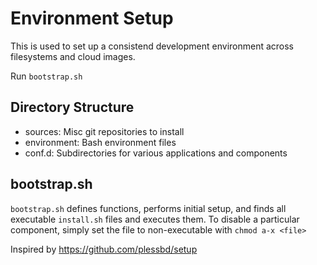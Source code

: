 # Environment Setup

This is used to set up a consistend development environment across filesystems and cloud images.

Run `bootstrap.sh`

## Directory Structure

- sources: Misc git repositories to install
- environment: Bash environment files
- conf.d: Subdirectories for various applications and components

## bootstrap.sh

`bootstrap.sh` defines functions, performs initial setup, and finds all executable `install.sh` files and executes them. To disable a particular component, simply set the file to non-executable with `chmod a-x <file>`

Inspired by https://github.com/plessbd/setup
